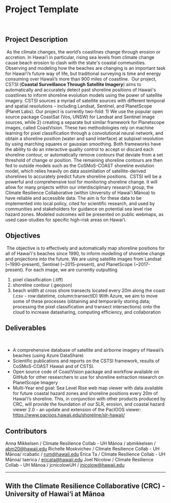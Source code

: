 # Project Template
​
## Project Description
​
As the climate changes, the world’s coastlines change through erosion or accretion. In Hawai’i in particular, rising sea levels from climate change cause beach erosion to clash with the state's coastal communities. Observing and modeling how the beaches are changing is an important task for Hawai‘i’s future way of life, but traditional surveying is time and energy consuming over Hawaii’s more than 900 miles of coastline. 
​
Our project, CSTSI (**Coastal Surveillance Through Satellite Imagery**) aims to automatically and accurately detect past shoreline positions of Hawaii's coastlines to inform shoreline evolution models using the power of satellite imagery. CSTSI sources a myriad of satellite sources with different temporal and spatial resolutions – including Landsat, Sentinel, and PlanetScope (Planet Labs). Our project is currently two-fold: 1) We use the popular open source package CoastSat (Vos, UNSW) for Landsat and Sentinel image sources, while 2) creating a separate but similar framework for Planetscope images, called CoastVision. These two methodologies rely on machine learning for pixel classification through a convolutional neural network, and obtain a shoreline position (water and sand interface) at subpixel resolution by using marching squares or gaussian smoothing. Both frameworks have the ability to do an interactive quality control to accept or discard each shoreline contour, or automatically remove contours that deviate from a set threshold of change or position. The remaining shoreline contours are then fed to outside models such as the CoSMoS-COAST shoreline evolution model, which relies heavily on data assimilation of satellite-derived shorelines to accurately predict future shoreline positions. 
​
CSTSI will be a powerful and comprehensive tool for monitoring shoreline change. It will allow for many projects within our interdisciplinary research group, the Climate Resilience Collaborative (within University of Hawai’i Mānoa) to have reliable and accessible data. The aim is for these data to be implemented into local policy, cited for scientific research, and used by communities and stakeholders for guidance on potential sea level rise hazard zones. Modeled outcomes will be presented on public webmaps, as used case-studies for specific high-risk areas on Hawai‘i. 
​
## Objectives
​
The objective is to effectively and automatically map shoreline positions for all of Hawai‘i's beaches since 1990, to inform modelling of shoreline change and projections into the future. We are using satellite images from Landsat (~1990-present), Sentinel (~2015-present), and PlanetScope (~2017-present). For each image, we are currently outputting 
1) pixel classification (.tiff)
2) shoreline contour (.geojson)
3) beach width at cross shore transects located every 20m along the coast (.csv - row:datetime, column:transectID)
With Azure, we aim to move some of these processes (obtaining and temporarily storing data; processing the pixel classification and transect intersections) onto the cloud to increase datasharing, computing efficiency, and collaboration
​
## Deliverables
​
- A comprehensive database of satellite and airborne imagery of Hawaii’s beaches (using Azure DataShare)
- Scientific publications and reports on the CSTSI framework, results of CoSMoS-COAST Hawaii and of CSTSI.
- Open source code of CoastVision package and workflow available on GitHub for other researchers to use for shoreline extraction research on PlanetScope Imagery
- Multi-Year end goal: Sea Level Rise web map viewer with data available for future coastal hazard zones and shoreline positions every 20m of Hawai‘i’s shoreline. This, in conjunction with other products produced by CRC, will provide the foundation of our SLR, erosion, and coastal hazard viewer 2.0 - an update and extension of the PacIOOS viewer: https://www.pacioos.hawaii.edu/shoreline/slr-hawaii/ 
​

## Contributors

Anna Mikkelsen / Climate Resilience Collab - UH Mānoa / abmikkelsen / abm20@hawaii.edu
Richelle Moskvichev / Climate Resilience Collab - UH Mānoa/ rcabatic / rum@hawaii.edu 
Erica Ta / Climate Resilience Collab - UH Mānoa/ taerica / ericata@hawaii.edu
Joel Nicolow / Climate Resilience Collab - UH Mānoa / jcnicolowUH / jnicolow@hawaii.edu

------
With the Climate Resilience Collaborative (CRC) - University of Hawai‘i at Mānoa
------
